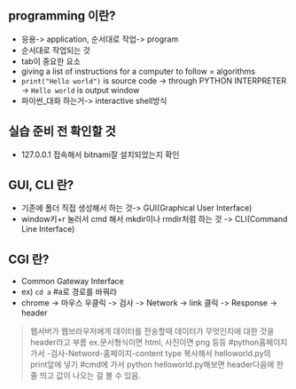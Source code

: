 ## programming 이란?
+ 응용-> application, 순서대로 작업-> program 
+ 순서대로 작업되는 것 
+ tab이 중요한 요소 
+ giving a list of instructions for a computer to follow = algorithms 
+ `print("Hello world")` is source code -> through PYTHON INTERPRETER -> `Hello world` is output window 
+ 파이썬_대화 하는거-> interactive shell방식
## 실습 준비 전 확인할 것 
+ 127.0.0.1 접속해서 bitnami잘 설치되었는지 확인 

## GUI, CLI 란? <br>
+ 기존에 폴더 직접 생성해서 하는 것-> GUI(Graphical User Interface)
+ window키+r 눌러서 cmd 해서 mkdir이나 rmdir처럼 하는 것 -> CLI(Command Line Interface) 

## CGI 란? <br>
+ Common Gateway Interface 
+ ex) `cd a` #a로 경로를 바꿔라 
+ chrome -> 마우스 우클릭 -> 검사 -> Network -> link 클릭 -> Response -> header 
 > 웹서버가 웹브라우저에게 데이터를 전송할때 데이터가 무엇인지에 대한 것을 header라고 부름
 ex.문서형식이면 html, 사진이면 png 등등
#python홈페이지 가서 -검사-Netword-홈페이지-content type 복사해서 helloworld.py의 print앞에 넣기
#cmd에 가서 python helloworld.py해보면 header다음에 한 줄 띄고 값이 나오는 걸 볼 수 있음.
 
